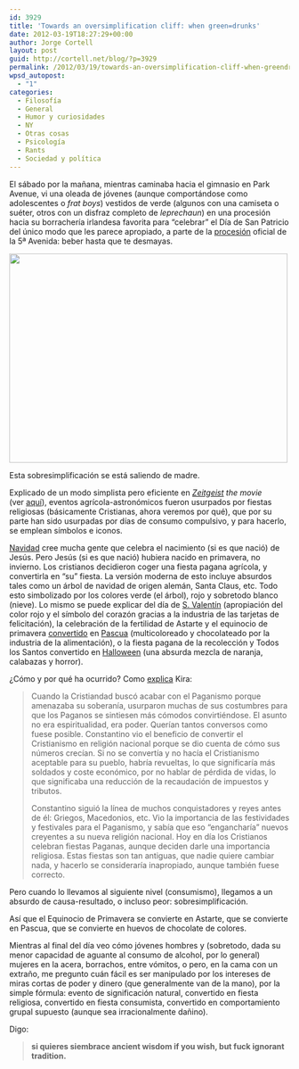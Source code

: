 ```yaml
---
id: 3929
title: 'Towards an oversimplification cliff: when green=drunks'
date: 2012-03-19T18:27:29+00:00
author: Jorge Cortell
layout: post
guid: http://cortell.net/blog/?p=3929
permalink: /2012/03/19/towards-an-oversimplification-cliff-when-greendrunks/
wpsd_autopost:
  - "1"
categories:
  - Filosofí­a
  - General
  - Humor y curiosidades
  - NY
  - Otras cosas
  - Psicología
  - Rants
  - Sociedad y polí­tica
---
```

El sábado por la mañana, mientras caminaba hacia el gimnasio en Park Avenue, vi una oleada de jóvenes (aunque comportándose como adolescentes o _frat boys_) vestidos de verde (algunos con una camiseta o suéter, otros con un disfraz completo de _leprechaun_) en una procesión hacia su borrachería irlandesa favorita para &#8220;celebrar&#8221; el Día de San Patricio del único modo que les parece apropiado, a parte de la <a title="http://www.saintpatricksdayparade.com/nyc/newyorkcity.htm" href="http://www.saintpatricksdayparade.com/nyc/newyorkcity.htm" target="_blank">procesión</a> oficial de la 5ª Avenida: beber hasta que te desmayas.

<img class="aligncenter" title="St Patrick Watering Hole" src="https://lh6.googleusercontent.com/-duyovhEiDwY/T2dbdiiwFmI/AAAAAAAAA5U/cltx-tg6F_s/w500-h375-k/20120317_193600.jpg" alt="" width="500" height="375" />

Esta sobresimplificación se está saliendo de madre.

Explicado de un modo simplista pero eficiente en _<a title="http://www.zeitgeistmovie.com/" href="http://www.zeitgeistmovie.com/" target="_blank">Zeitgeist</a> the movie_ (ver <a title="http://vimeo.com/13726978" href="http://vimeo.com/13726978" target="_blank">aquí</a>), eventos agrícola-astronómicos fueron usurpados por fiestas religiosas (básicamente Cristianas, ahora veremos por qué), que por su parte han sido usurpadas por días de consumo compulsivo, y para hacerlo, se emplean símbolos e iconos.

<a title="http://atheism.about.com/od/christmasholidayseason/Christmas_Holiday_Season_Origins_Atheists_ChurchState_Separation.htm" href="http://atheism.about.com/od/christmasholidayseason/Christmas_Holiday_Season_Origins_Atheists_ChurchState_Separation.htm" target="_blank">Navidad</a> cree mucha gente que celebra el nacimiento (si es que nació) de Jesús. Pero Jesús (si es que nació) hubiera nacido en primavera, no invierno. Los cristianos decidieron coger una fiesta pagana agrícola, y convertirla en &#8220;su&#8221; fiesta. La versión moderna de esto incluye absurdos tales como un árbol de navidad de origen alemán, Santa Claus, etc. Todo esto simbolizado por los colores verde (el árbol), rojo y sobretodo blanco (nieve). Lo mismo se puede explicar del día de <a title="http://atheism.about.com/od/springholidays/p/ValentinesDay.htm" href="http://atheism.about.com/od/springholidays/p/ValentinesDay.htm" target="_blank">S. Valentín</a> (apropiación del color rojo y el símbolo del corazón gracias a la industria de las tarjetas de felicitación), la celebración de la fertilidad de Astarte y el equinocio de primavera <a title="http://atheism.about.com/od/easterholidayseason/Days_of_Easter_Season_Easter_is_a_Season_of_Holy_Days.htm" href="http://atheism.about.com/od/easterholidayseason/Days_of_Easter_Season_Easter_is_a_Season_of_Holy_Days.htm" target="_blank">convertido</a> en <a title="http://atheism.about.com/od/easterholidayseason/p/EasterHoliday.htm" href="http://atheism.about.com/od/easterholidayseason/p/EasterHoliday.htm" target="_blank">Pascua</a> (multicoloreado y chocolateado por la industria de la alimentación), o la fiesta pagana de la recolección y Todos los Santos convertido en <a title="https://en.wikipedia.org/wiki/Halloween" href="https://en.wikipedia.org/wiki/Halloween" target="_blank">Halloween</a> (una absurda mezcla de naranja, calabazas y horror).

¿Cómo y por qué ha ocurrido? Como <a title="http://alternative-religions.yoexpert.com/controversy-and-misconception/what-are-the-true-christian-religious-holiday-orig-1833.html" href="http://alternative-religions.yoexpert.com/controversy-and-misconception/what-are-the-true-christian-religious-holiday-orig-1833.html" target="_blank">explica</a> Kira:

> Cuando la Cristiandad buscó acabar con el Paganismo porque amenazaba su soberanía, usurparon muchas de sus costumbres para que los Paganos se sintiesen más cómodos convirtiéndose. El asunto no era espiritualidad, era poder. Querían tantos conversos como fuese posible. Constantino vio el beneficio de convertir el Cristianismo en religión nacional porque se dio cuenta de cómo sus números crecían. Si no se convertía y no hacía el Cristianismo aceptable para su pueblo, habría revueltas, lo que significaría más soldados y coste económico, por no hablar de pérdida de vidas, lo que significaba una reducción de la recaudación de impuestos y tributos. 
> 
> Constantino siguió la línea de muchos conquistadores y reyes antes de él: Griegos, Macedonios, etc. Vio la importancia de las festividades y festivales para el Paganismo, y sabía que eso &#8220;engancharía&#8221; nuevos creyentes a su nueva religión nacional. Hoy en día los Cristianos celebran fiestas Paganas, aunque deciden darle una importancia religiosa. Estas fiestas son tan antiguas, que nadie quiere cambiar nada, y hacerlo se consideraría inapropiado, aunque también fuese correcto.

Pero cuando lo llevamos al siguiente nivel (consumismo), llegamos a un absurdo de causa-resultado, o incluso peor: sobresimplificación.

Así que el Equinocio de Primavera se convierte en Astarte, que se convierte en Pascua, que se convierte en huevos de chocolate de colores.

Mientras al final del día veo cómo jóvenes hombres y (sobretodo, dada su menor capacidad de aguante al consumo de alcohol, por lo general) mujeres en la acera, borrachos, entre vómitos, o pero, en la cama con un extraño, me pregunto cuán fácil es ser manipulado por los intereses de miras cortas de poder y dinero (que generalmente van de la mano), por la simple fórmula: evento de significación natural, convertido en fiesta religiosa, convertido en fiesta consumista, convertido en comportamiento grupal supuesto (aunque sea irracionalmente dañino).

Digo:

> **si quieres siembrace ancient wisdom if you wish, but fuck ignorant tradition.**